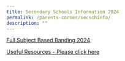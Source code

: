 ```yaml
---
title: Secondary Schools Information 2024
permalink: /parents-corner/secschinfo/
description: ""
---
```

[Full Subject Based Banding 2024](https://youtu.be/vy53sDwr5M0)

[Useful Resources - Please click here](/files/useful%20resources_parent%20engagement.pdf)